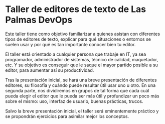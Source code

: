 # Taller de editores de texto de Las Palmas DevOps

Este taller tiene como objetivo familiarizar a quienes asistan con diferentes tipos de editores de texto, explicar para qué situaciones o entornos se suelen usar y por qué es tan importante conocer bien tu editor.

El taller está orientado a cualquier persona que trabaje en IT, ya sea programador, administrador de sistemas, técnico de calidad, maquetador, etc. Y su objetivo es conseguir que le saque el mayor partido posible a su editor, para aumentar así su productividad.

Tras la presentación inicial, se hará una breve presentación de diferentes editores, su filosofía y cuándo puede resultar útil usar uno u otro.
En una segunda parte, nos dividiremos en grupos de tal forma que cada cuál pueda elegir el editor que le pueda ser más útil y profundizar un poco más sobre el mismo: uso, interfaz de usuario, buenas prácticas, trucos.

Salvo la breve presentación inicial, el taller será eminentemente práctico y se propondrán ejercicios para asimilar mejor los conceptos.
